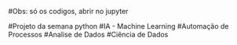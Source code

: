 #Obs: só os codigos, abrir no jupyter


#Projeto da semana python
#IA - Machine Learning
#Automação de Processos 
#Analise de Dados
#Ciência de Dados
